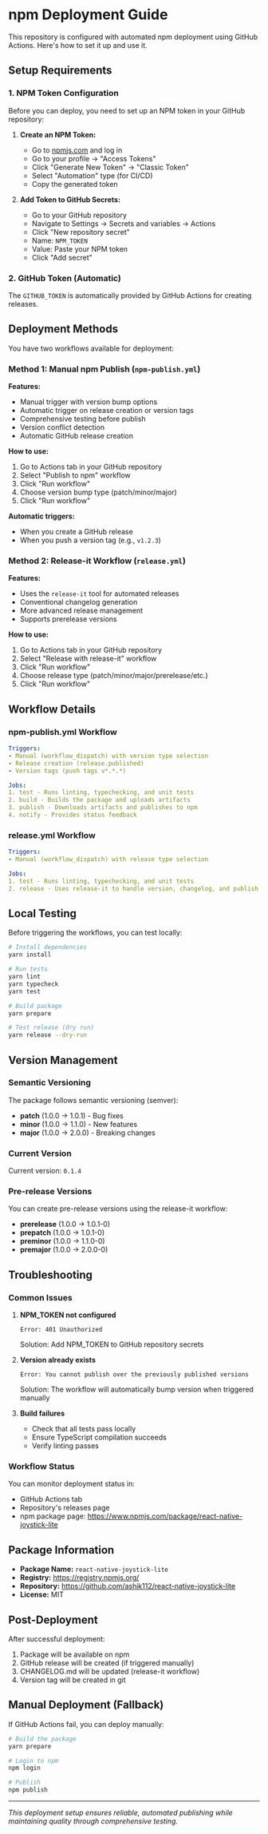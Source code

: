 # npm Deployment Guide

This repository is configured with automated npm deployment using GitHub Actions. Here's how to set it up and use it.

## Setup Requirements

### 1. NPM Token Configuration

Before you can deploy, you need to set up an NPM token in your GitHub repository:

1. **Create an NPM Token:**
   - Go to [npmjs.com](https://npmjs.com) and log in
   - Go to your profile → "Access Tokens" 
   - Click "Generate New Token" → "Classic Token"
   - Select "Automation" type (for CI/CD)
   - Copy the generated token

2. **Add Token to GitHub Secrets:**
   - Go to your GitHub repository
   - Navigate to Settings → Secrets and variables → Actions
   - Click "New repository secret"
   - Name: `NPM_TOKEN`
   - Value: Paste your NPM token
   - Click "Add secret"

### 2. GitHub Token (Automatic)

The `GITHUB_TOKEN` is automatically provided by GitHub Actions for creating releases.

## Deployment Methods

You have two workflows available for deployment:

### Method 1: Manual npm Publish (`npm-publish.yml`)

**Features:**
- Manual trigger with version bump options
- Automatic trigger on release creation or version tags
- Comprehensive testing before publish
- Version conflict detection
- Automatic GitHub release creation

**How to use:**
1. Go to Actions tab in your GitHub repository
2. Select "Publish to npm" workflow
3. Click "Run workflow"
4. Choose version bump type (patch/minor/major)
5. Click "Run workflow"

**Automatic triggers:**
- When you create a GitHub release
- When you push a version tag (e.g., `v1.2.3`)

### Method 2: Release-it Workflow (`release.yml`)

**Features:**
- Uses the `release-it` tool for automated releases
- Conventional changelog generation
- More advanced release management
- Supports prerelease versions

**How to use:**
1. Go to Actions tab in your GitHub repository
2. Select "Release with release-it" workflow
3. Click "Run workflow"
4. Choose release type (patch/minor/major/prerelease/etc.)
5. Click "Run workflow"

## Workflow Details

### npm-publish.yml Workflow

```yaml
Triggers:
- Manual (workflow_dispatch) with version type selection
- Release creation (release.published)
- Version tags (push tags v*.*.*)

Jobs:
1. test - Runs linting, typechecking, and unit tests
2. build - Builds the package and uploads artifacts
3. publish - Downloads artifacts and publishes to npm
4. notify - Provides status feedback
```

### release.yml Workflow

```yaml
Triggers:
- Manual (workflow_dispatch) with release type selection

Jobs:
1. test - Runs linting, typechecking, and unit tests
2. release - Uses release-it to handle version, changelog, and publish
```

## Local Testing

Before triggering the workflows, you can test locally:

```bash
# Install dependencies
yarn install

# Run tests
yarn lint
yarn typecheck
yarn test

# Build package
yarn prepare

# Test release (dry run)
yarn release --dry-run
```

## Version Management

### Semantic Versioning

The package follows semantic versioning (semver):
- **patch** (1.0.0 → 1.0.1) - Bug fixes
- **minor** (1.0.0 → 1.1.0) - New features
- **major** (1.0.0 → 2.0.0) - Breaking changes

### Current Version

Current version: `0.1.4`

### Pre-release Versions

You can create pre-release versions using the release-it workflow:
- **prerelease** (1.0.0 → 1.0.1-0)
- **prepatch** (1.0.0 → 1.0.1-0)
- **preminor** (1.0.0 → 1.1.0-0)
- **premajor** (1.0.0 → 2.0.0-0)

## Troubleshooting

### Common Issues

1. **NPM_TOKEN not configured**
   ```
   Error: 401 Unauthorized
   ```
   Solution: Add NPM_TOKEN to GitHub repository secrets

2. **Version already exists**
   ```
   Error: You cannot publish over the previously published versions
   ```
   Solution: The workflow will automatically bump version when triggered manually

3. **Build failures**
   - Check that all tests pass locally
   - Ensure TypeScript compilation succeeds
   - Verify linting passes

### Workflow Status

You can monitor deployment status in:
- GitHub Actions tab
- Repository's releases page
- npm package page: https://www.npmjs.com/package/react-native-joystick-lite

## Package Information

- **Package Name:** `react-native-joystick-lite`
- **Registry:** https://registry.npmjs.org/
- **Repository:** https://github.com/ashik112/react-native-joystick-lite
- **License:** MIT

## Post-Deployment

After successful deployment:
1. Package will be available on npm
2. GitHub release will be created (if triggered manually)
3. CHANGELOG.md will be updated (release-it workflow)
4. Version tag will be created in git

## Manual Deployment (Fallback)

If GitHub Actions fail, you can deploy manually:

```bash
# Build the package
yarn prepare

# Login to npm
npm login

# Publish
npm publish
```

---

*This deployment setup ensures reliable, automated publishing while maintaining quality through comprehensive testing.*

